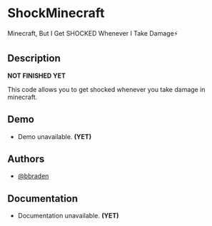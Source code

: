 # ShockMinecraft
Minecraft, But I Get SHOCKED Whenever I Take Damage⚡

## Description

**NOT FINISHED YET**

This code allows you to get shocked whenever you take damage in minecraft.


## Demo

- Demo unavailable. **(YET)**


## Authors

- [@bbraden](https://www.github.com/bbraden)


## Documentation

- Documentation unavailable. **(YET)**

